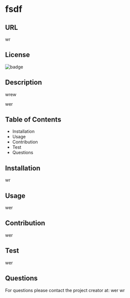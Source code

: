 # fsdf

## URL
wr

## License
![badge](https://img.shields.io/badge/license-GNU-HSL(20%C2%B0%2C%20100%25%2C%2050%25)) 
  
## Description
wrew

wer
  
## Table of Contents
*  Installation 
*  Usage 
*  Contribution
*  Test 
*  Questions 
  
## Installation
wr
  
## Usage
wer
  
## Contribution
wer
  
## Test
wer
  
## Questions
For questions please contact the project creator at:
  wer
  wr